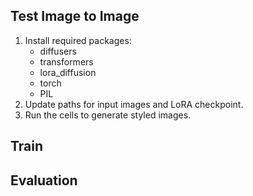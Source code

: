 ## Test Image to Image 
1. Install required packages:
   - diffusers
   - transformers
   - lora_diffusion
   - torch
   - PIL
2. Update paths for input images and LoRA checkpoint.
3. Run the cells to generate styled images.
## Train 

## Evaluation 

